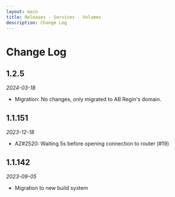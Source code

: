 ```yaml
---
layout: main
title: Releases - Services - Volumes
description: Change Log
---
```


# Change Log

## 1.2.5

*2024-03-18*

- Migration: No changes, only migrated to AB Regin's domain.

## 1.1.151

*2023-12-18*

- AZ#2520: Waiting 5s before opening connection to router (#19)

## 1.1.142

*2023-09-05*

- Migration to new build system
